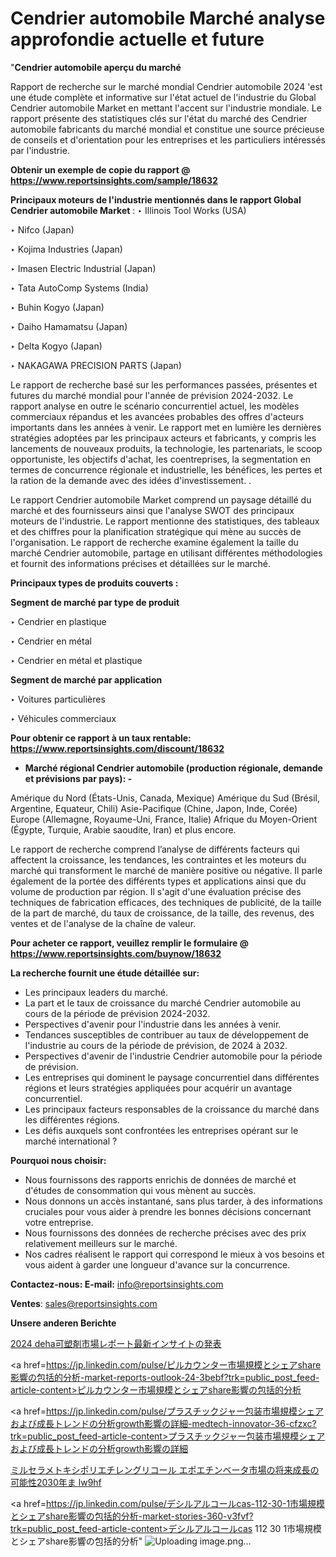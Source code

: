 # Cendrier automobile Marché analyse approfondie actuelle et future

"<strong>Cendrier automobile aperçu du marché</strong>

Rapport de recherche sur le marché mondial Cendrier automobile 2024 'est une étude complète et informative sur l'état actuel de l'industrie du Global Cendrier automobile Market en mettant l'accent sur l'industrie mondiale. Le rapport présente des statistiques clés sur l'état du marché des Cendrier automobile fabricants du marché mondial et constitue une source précieuse de conseils et d'orientation pour les entreprises et les particuliers intéressés par l'industrie.

<strong>Obtenir un exemple de copie du rapport @ <a href=https://www.reportsinsights.com/sample/18632>https://www.reportsinsights.com/sample/18632</a></strong>

<strong>Principaux moteurs de l'industrie mentionnés dans le rapport Global Cendrier automobile Market</strong> :
‣ Illinois Tool Works (USA)

‣ Nifco (Japan)

‣ Kojima Industries (Japan)

‣ Imasen Electric Industrial (Japan)

‣ Tata AutoComp Systems (India)

‣ Buhin Kogyo (Japan)

‣ Daiho Hamamatsu (Japan)

‣ Delta Kogyo (Japan)

‣ NAKAGAWA PRECISION PARTS (Japan)

Le rapport de recherche basé sur les performances passées, présentes et futures du marché mondial pour l'année de prévision 2024-2032. Le rapport analyse en outre le scénario concurrentiel actuel, les modèles commerciaux répandus et les avancées probables des offres d'acteurs importants dans les années à venir. Le rapport met en lumière les dernières stratégies adoptées par les principaux acteurs et fabricants, y compris les lancements de nouveaux produits, la technologie, les partenariats, le scoop opportuniste, les objectifs d'achat, les coentreprises, la segmentation en termes de concurrence régionale et industrielle, les bénéfices, les pertes et la ration de la demande avec des idées d'investissement. .

Le rapport Cendrier automobile Market comprend un paysage détaillé du marché et des fournisseurs ainsi que l'analyse SWOT des principaux moteurs de l'industrie. Le rapport mentionne des statistiques, des tableaux et des chiffres pour la planification stratégique qui mène au succès de l'organisation. Le rapport de recherche examine également la taille du marché Cendrier automobile, partage en utilisant différentes méthodologies et fournit des informations précises et détaillées sur le marché.

<strong>Principaux types de produits couverts :</strong>

<strong>Segment de marché par type de produit</strong>

‣ Cendrier en plastique

‣ Cendrier en métal

‣ Cendrier en métal et plastique

<strong>Segment de marché par application</strong>

‣ Voitures particulières

‣ Véhicules commerciaux

<strong>Pour obtenir ce rapport à un taux rentable: <a href=https://www.reportsinsights.com/discount/18632>https://www.reportsinsights.com/discount/18632</a></strong>
<ul>
  <li><strong>Marché régional Cendrier automobile (production régionale, demande et prévisions par pays): -</strong></li>
</ul>
Amérique du Nord (États-Unis, Canada, Mexique)
Amérique du Sud (Brésil, Argentine, Equateur, Chili)
Asie-Pacifique (Chine, Japon, Inde, Corée)
Europe (Allemagne, Royaume-Uni, France, Italie)
Afrique du Moyen-Orient (Égypte, Turquie, Arabie saoudite, Iran) et plus encore.

Le rapport de recherche comprend l’analyse de différents facteurs qui affectent la croissance, les tendances, les contraintes et les moteurs du marché qui transforment le marché de manière positive ou négative. Il parle également de la portée des différents types et applications ainsi que du volume de production par région. Il s'agit d'une évaluation précise des techniques de fabrication efficaces, des techniques de publicité, de la taille de la part de marché, du taux de croissance, de la taille, des revenus, des ventes et de l'analyse de la chaîne de valeur.

<strong>Pour acheter ce rapport, veuillez remplir le formulaire @   <a href=https://www.reportsinsights.com/buynow/18632>https://www.reportsinsights.com/buynow/18632</a></strong>

<strong>La recherche fournit une étude détaillée sur:</strong>
<ul>
  <li>Les principaux leaders du marché.</li>
  <li>La part et le taux de croissance du marché Cendrier automobile au cours de la période de prévision 2024-2032.</li>
  <li>Perspectives d'avenir pour l'industrie dans les années à venir.</li>
  <li>Tendances susceptibles de contribuer au taux de développement de l'industrie au cours de la période de prévision, de 2024 à 2032.</li>
  <li>Perspectives d'avenir de l'industrie Cendrier automobile pour la période de prévision.</li>
  <li>Les entreprises qui dominent le paysage concurrentiel dans différentes régions et leurs stratégies appliquées pour acquérir un avantage concurrentiel.</li>
  <li>Les principaux facteurs responsables de la croissance du marché dans les différentes régions.</li>
  <li>Les défis auxquels sont confrontées les entreprises opérant sur le marché international ?</li>
</ul>
<strong>Pourquoi nous choisir:</strong>
<ul>
  <li>Nous fournissons des rapports enrichis de données de marché et d'études de consommation qui vous mènent au succès.</li>
  <li>Nous donnons un accès instantané, sans plus tarder, à des informations cruciales pour vous aider à prendre les bonnes décisions concernant votre entreprise.</li>
  <li>Nous fournissons des données de recherche précises avec des prix relativement meilleurs sur le marché.</li>
  <li>Nos cadres réalisent le rapport qui correspond le mieux à vos besoins et vous aident à garder une longueur d'avance sur la concurrence.</li>
</ul>
<strong>Contactez-nous:
</strong><strong>E-mail:</strong> <a href=mailto:info@reportsinsights.com>info@reportsinsights.com</a>

<strong>Ventes</strong>: <a href=mailto:sales@reportsinsights.com>sales@reportsinsights.com</a>

<strong>Unsere anderen Berichte</strong>

<a href=https://www.linkedin.com/pulse/2024-deha可塑剤市場レポート最新インサイトの発表-reports-insights-expert-spu5f/>2024 deha可塑剤市場レポート最新インサイトの発表</a>

<a href=https://jp.linkedin.com/pulse/ピルカウンター市場規模とシェアshare影響の包括的分析-market-reports-outlook-24-3bebf?trk=public_post_feed-article-content>ピルカウンター市場規模とシェアshare影響の包括的分析</a>

<a href=https://jp.linkedin.com/pulse/プラスチックジャー包装市場規模シェアおよび成長トレンドの分析growth影響の詳細-medtech-innovator-36-cfzxc?trk=public_post_feed-article-content>プラスチックジャー包装市場規模シェアおよび成長トレンドの分析growth影響の詳細</a>

<a href=https://www.linkedin.com/pulse/ミルセラメトキシポリエチレングリコール-エポエチンベータ市場の将来成長の可能性2030年ま-lw9hf/>ミルセラメトキシポリエチレングリコール エポエチンベータ市場の将来成長の可能性2030年ま lw9hf</a>

<a href=https://jp.linkedin.com/pulse/デシルアルコールcas-112-30-1市場規模とシェアshare影響の包括的分析-market-stories-360-v3fvf?trk=public_post_feed-article-content>デシルアルコールcas 112 30 1市場規模とシェアshare影響の包括的分析</a>"
![Uploading image.png…]()
